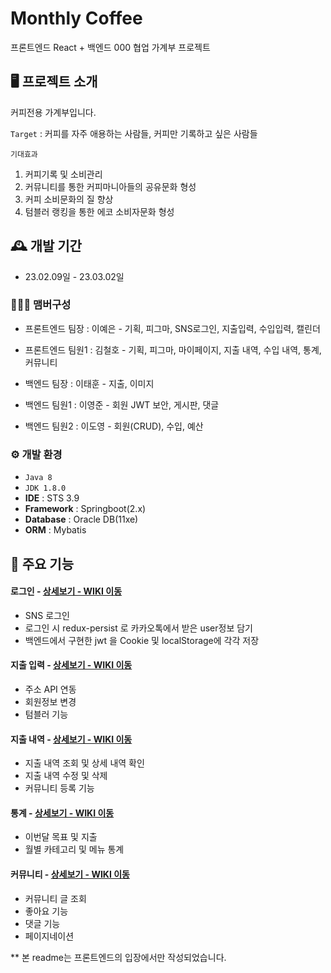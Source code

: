 # Monthly Coffee 

프론트엔드 React + 백엔드 000 협업 가계부 프로젝트

## 🖥️ 프로젝트 소개
커피전용 가계부입니다. 

`Target` : 커피를 자주 애용하는 사람들, 커피만 기록하고 싶은 사람들 

`기대효과`
1. 커피기록 및 소비관리 
2. 커뮤니티를 통한 커피마니아들의 공유문화 형성
3. 커피 소비문화의 질 향상
4. 텀블러 랭킹을 통한 에코 소비자문화 형성 

## 🕰️ 개발 기간

- 23.02.09일 - 23.03.02일

### 🧑‍🤝‍🧑 맴버구성

- 프론트엔드 팀장 : 이예은 - 기획, 피그마, SNS로그인, 지출입력, 수입입력, 캘린더
- 프론트엔드 팀원1 : 김철호 - 기획, 피그마, 마이페이지, 지출 내역, 수입 내역, 통계, 커뮤니티 

- 백엔드 팀장 : 이태훈 - 지출, 이미지 
- 백엔드 팀원1 : 이영준 - 회원 JWT 보안, 게시판, 댓글
- 백엔드 팀원2 : 이도영 - 회원(CRUD), 수입, 예산

### ⚙️ 개발 환경

- `Java 8`
- `JDK 1.8.0`
- **IDE** : STS 3.9
- **Framework** : Springboot(2.x)
- **Database** : Oracle DB(11xe)
- **ORM** : Mybatis

## 📌 주요 기능

#### 로그인 - <a href="https://github.com/Yenhj/monthlycoffee/wiki" >상세보기 - WIKI 이동</a>

- SNS 로그인
- 로그인 시 redux-persist 로 카카오톡에서 받은 user정보 담기
- 백엔드에서 구현한 jwt 을 Cookie 및 localStorage에 각각 저장 

#### 지출 입력 - <a href="https://github.com/chaehyuenwoo/SpringBoot-Project-MEGABOX/wiki/%EC%A3%BC%EC%9A%94-%EA%B8%B0%EB%8A%A5-%EC%86%8C%EA%B0%9C(Member)" >상세보기 - WIKI 이동</a>

- 주소 API 연동
- 회원정보 변경
- 텀블러 기능

#### 지출 내역 - <a href="https://github.com/chaehyuenwoo/SpringBoot-Project-MEGABOX/wiki/%EC%A3%BC%EC%9A%94-%EA%B8%B0%EB%8A%A5-%EC%86%8C%EA%B0%9C(%EC%98%81%ED%99%94-%EC%98%88%EB%A7%A4)" >상세보기 - WIKI 이동</a>

- 지출 내역 조회 및 상세 내역 확인
- 지출 내역 수정 및 삭제
- 커뮤니티 등록 기능

#### 통계 - <a href="https://github.com/chaehyuenwoo/SpringBoot-Project-MEGABOX/wiki/%EC%A3%BC%EC%9A%94-%EA%B8%B0%EB%8A%A5-%EC%86%8C%EA%B0%9C(%EB%A9%94%EC%9D%B8-Page)" >상세보기 - WIKI 이동</a>

- 이번달 목표 및 지출
- 월별 카테고리 및 메뉴 통계

#### 커뮤니티 - <a href="https://github.com/chaehyuenwoo/SpringBoot-Project-MEGABOX/wiki/%EC%A3%BC%EC%9A%94-%EA%B8%B0%EB%8A%A5-%EC%86%8C%EA%B0%9C(%EB%A9%94%EC%9D%B8-Page)" >상세보기 - WIKI 이동</a>

- 커뮤니티 글 조회
- 좋아요 기능
- 댓글 기능
- 페이지네이션


** 본 readme는 프론트엔드의 입장에서만 작성되었습니다. 

